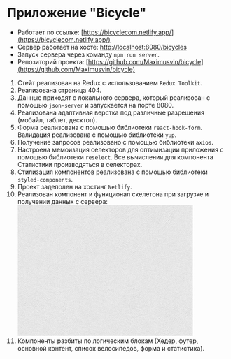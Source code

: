 # Приложение "Bicycle"

- Работает по ссылке:
  [https://bicyclecom.netlify.app/](https://bicyclecom.netlify.app/)
- Сервер работает на хосте:
  [http://localhost:8080/bicycles](http://localhost:8080/bicycles)
- Запуск сервера через команду `npm run server`.
- Репозиторий проекта:
  [https://github.com/Maximusvin/bicycle](https://github.com/Maximusvin/bicycle)

1. Стейт реализован на Redux с использованием `Redux Toolkit`.
2. Реализована страница 404.
3. Данные приходят с локального сервера, который реализован с помощью
   `json-server` и запускается на порте 8080.
4. Реализована адаптивная верстка под различные разрешения (мобайл, таблет,
   десктоп).
5. Форма реализована с помощью библиотеки `react-hook-form`. Валидация
   реализована с помощью библиотеки `yup`.
6. Получение запросов реализовано с помощью библиотеки `axios`.
7. Настроена мемоизация селекторов для оптимизации приложения с помощью
   библиотеки `reselect`. Все вычисления для компонента Статистики производяться
   в селекторах.
8. Стилизация компонентов реализована с помощью библиотеки `styled-components`.
9. Проект задеполен на хостинг `Netlify`.
10. Реализован компонент и функционал скелетона при загрузке и получении данных
    с сервера: ![GitHub Logo](./src/assets/images/bg.png)
11. Компоненты разбиты по логическим блокам (Хедер, футер, основной контент,
    список велосипедов, форма и статистика).
